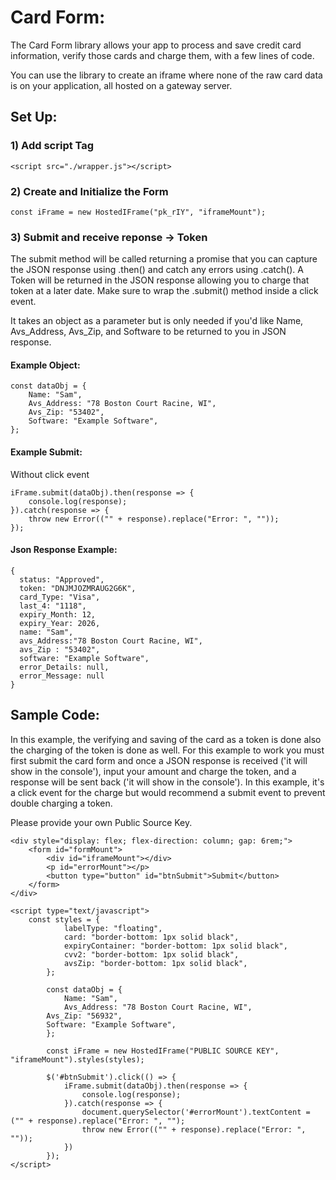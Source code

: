 # Card Form:

The Card Form library allows your app to process and save credit card information, verify those cards and charge them, with a few lines of code.

You can use the library to create an iframe where none of the raw card data is on your application, all hosted on a gateway server.

## Set Up:

### 1) Add script Tag 

```
<script src="./wrapper.js"></script>
```
### 2) Create and Initialize the Form

```
const iFrame = new HostedIFrame("pk_rIY", "iframeMount");
```

### 3) Submit and receive reponse -> Token

The submit method will be called returning a promise that you can capture the JSON response using .then() and catch any errors using .catch(). A Token will be returned in the JSON response allowing you to charge that token at a later date. Make sure to wrap the .submit() method inside a click event. 

It takes an object as a parameter but is only needed if you'd like Name, Avs_Address, Avs_Zip, and Software to be returned to you in JSON response.

#### Example Object:
```
const dataObj = {
    Name: "Sam",
    Avs_Address: "78 Boston Court Racine, WI",
    Avs_Zip: "53402",
    Software: "Example Software",
};
```


#### Example Submit: 
Without click event
```
iFrame.submit(dataObj).then(response => {
    console.log(response);
}).catch(response => {
    throw new Error(("" + response).replace("Error: ", ""));
});
```
#### Json Response Example:
```
{
  status: "Approved",
  token: "DNJMJOZMRAUG2G6K",
  card_Type: "Visa",
  last_4: "1118",
  expiry_Month: 12,
  expiry_Year: 2026,
  name: "Sam",
  avs_Address:"78 Boston Court Racine, WI",
  avs_Zip : "53402",
  software: "Example Software",
  error_Details: null,
  error_Message: null
}
```

## Sample Code:
In this example, the verifying and saving of the card as a token is done also the charging of the token is done as well. For this example to work you must first submit the card form and once a JSON response is received ('it will show in the console'), input your amount and charge the token, and a response will be sent back ('it will show in the console'). In this example, it's a click event for the charge but would recommend a submit event to prevent double charging a token.

Please provide your own Public Source Key.

```
<div style="display: flex; flex-direction: column; gap: 6rem;">
	<form id="formMount">
		<div id="iframeMount"></div>
		<p id="errorMount"></p>
		<button type="button" id="btnSubmit">Submit</button>
	</form>
</div>

<script type="text/javascript">
	const styles = {
            labelType: "floating",
            card: "border-bottom: 1px solid black",
            expiryContainer: "border-bottom: 1px solid black",
            cvv2: "border-bottom: 1px solid black",
            avsZip: "border-bottom: 1px solid black",
        };

        const dataObj = {
            Name: "Sam",
            Avs_Address: "78 Boston Court Racine, WI",
	    Avs_Zip: "56932",
	    Software: "Example Software",
        };

        const iFrame = new HostedIFrame("PUBLIC SOURCE KEY", "iframeMount").styles(styles);

        $('#btnSubmit').click(() => {
            iFrame.submit(dataObj).then(response => {
                console.log(response);
            }).catch(response => {
                document.querySelector('#errorMount').textContent = ("" + response).replace("Error: ", "");
                throw new Error(("" + response).replace("Error: ", ""));
            })
        });
</script>
```
